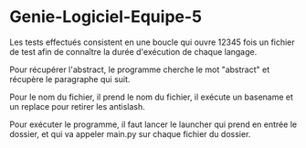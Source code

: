 # Genie-Logiciel-Equipe-5

Les tests effectués consistent en une boucle qui ouvre 12345 fois un fichier de test afin de connaître la durée d'exécution de chaque langage.


Pour récupérer l'abstract, le programme cherche le mot "abstract" et récupère le paragraphe qui suit.

Pour le nom du fichier, il prend le nom du fichier, il exécute un basename et un replace pour retirer les antislash.


Pour exécuter le programme, il faut lancer le launcher qui prend en entrée le dossier, et qui va appeler main.py sur chaque fichier du dossier.
